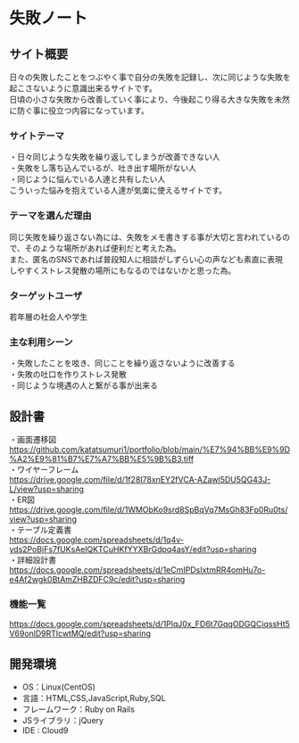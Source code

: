 # 失敗ノート

## サイト概要
日々の失敗したことをつぶやく事で自分の失敗を記録し、次に同じような失敗を起こさないように意識出来るサイトです。  
日頃の小さな失敗から改善していく事により、今後起こり得る大きな失敗を未然に防ぐ事に役立つ内容になっています。

### サイトテーマ
・日々同じような失敗を繰り返してしまうが改善できない人  
・失敗をし落ち込んでいるが、吐き出す場所がない人  
・同じように悩んでいる人達と共有したい人  
 こういった悩みを抱えている人達が気楽に使えるサイトです。

### テーマを選んだ理由
同じ失敗を繰り返さない為には、失敗をメモ書きする事が大切と言われているので、そのような場所があれば便利だと考えた為。  
また、匿名のSNSであれば普段知人に相談がしずらい心の声なども素直に表現しやすくストレス発散の場所にもなるのではないかと思った為。

### ターゲットユーザ
若年層の社会人や学生

### 主な利用シーン
・失敗したことを呟き、同じことを繰り返さないように改善する  
・失敗の吐口を作りストレス発散  
・同じような境遇の人と繋がる事が出来る

## 設計書
・画面遷移図  
https://github.com/katatsumuri1/portfolio/blob/main/%E7%94%BB%E9%9D%A2%E9%81%B7%E7%A7%BB%E5%9B%B3.tiff  
・ワイヤーフレーム  
https://drive.google.com/file/d/1f28I78xnEY2fVCA-AZawl5DU5QG43J-L/view?usp=sharing  
・ER図  
https://drive.google.com/file/d/1WMObKo9srd8SpBqVq7MsGh83Fp0Ru0ts/view?usp=sharing  
・テーブル定義書  
https://docs.google.com/spreadsheets/d/1q4v-yds2PoBjFs7fUKsAelQKTCuHKfYYXBrGdpq4asY/edit?usp=sharing  
・詳細設計書  
https://docs.google.com/spreadsheets/d/1eCmIPDsIxtmRR4omHu7o-e4Af2wgk0BtAmZHBZDFC9c/edit?usp=sharing  
### 機能一覧
https://docs.google.com/spreadsheets/d/1PlqJ0x_FD6t7GqqODGQCiqssHt5V69onlD9RTlcwtMQ/edit?usp=sharing

## 開発環境
- OS：Linux(CentOS)
- 言語：HTML,CSS,JavaScript,Ruby,SQL
- フレームワーク：Ruby on Rails
- JSライブラリ：jQuery
- IDE : Cloud9
